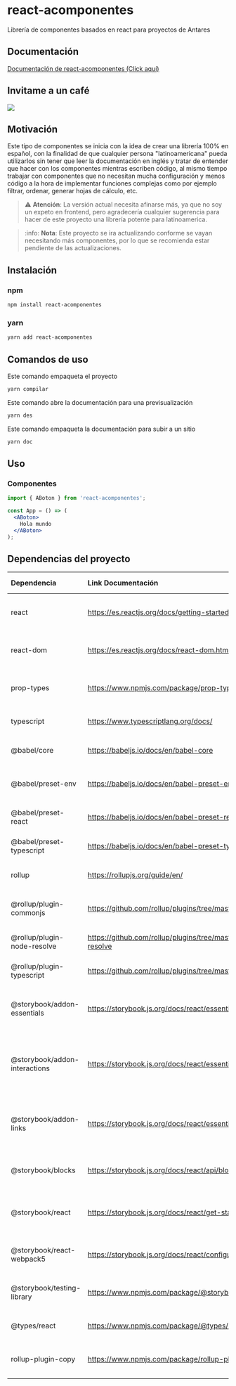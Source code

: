 # react-acomponentes
Librería de componentes basados en react para proyectos de Antares

## Documentación
[Documentación de react-acomponentes (Click aquí)](https://antaresgt.github.io/react-acomponentes/)

## Invitame a un café
[![](https://www.paypalobjects.com/en_US/i/btn/btn_donateCC_LG.gif)](https://www.paypal.com/donate/?hosted_button_id=XPUUVFH8E2BE4)

## Motivación
Este tipo de componentes se inicia con la idea de crear una librería 100% en español, con la finalidad de que cualquier persona "latinoamericana" pueda utilizarlos sin tener que leer la documentación en inglés y tratar de entender que hacer con los componentes mientras escriben código, al mismo tiempo trabajar con componentes que no necesitan mucha configuración y menos código a la hora de implementar funciones complejas como por ejemplo filtrar, ordenar, generar hojas de cálculo, etc.

> :warning: **Atención**: La versión actual necesita afinarse más, ya que no soy un expeto en frontend, pero agradecería cualquier sugerencia para hacer de este proyecto una librería potente para latinoamerica.

> :info: **Nota**: Este proyecto se ira actualizando conforme se vayan necesitando más componentes, por lo que se recomienda estar pendiente de las actualizaciones.

## Instalación
### npm
```bash
npm install react-acomponentes
```

### yarn
```bash
yarn add react-acomponentes
```

## Comandos de uso
  Este comando empaqueta el proyecto
  ```bash
  yarn compilar
  ```
  Este comando abre la documentación para una previsualización
  ```bash
  yarn des
  ```
  Este comando empaqueta la documentación para subir a un sitio
  ```bash
  yarn doc
  ```

## Uso
### Componentes
```jsx
import { ABoton } from 'react-acomponentes';

const App = () => (
  <ABoton>
    Hola mundo
  </ABoton>
);
```

## Dependencias del proyecto

| Dependencia                                                 | Link Documentación                                                                  | Propósito                                                                                               | Tipo dependencia          |
|:----|:----|:----|:----|
| react                                                       | https://es.reactjs.org/docs/getting-started.html                                    | Biblioteca de componentes para construir interfaces                                                     | Dependencia compartida    |
| react-dom                                                   | https://es.reactjs.org/docs/react-dom.html                                          | Renderiza componentes React en un navegador                                                             | Dependencia compartida    |
| prop-types                                                  | https://www.npmjs.com/package/prop-types                                            | Validación de props para componentes React                                                              | Producción                |
| typescript                                                  | https://www.typescriptlang.org/docs/                                                | Lenguaje de programación tipado                                                                         | Desarrollo                |
| @babel/core                                                 | https://babeljs.io/docs/en/babel-core                                               | Transpilador de código JavaScript                                                                       | Desarrollo                |
| @babel/preset-env                                           | https://babeljs.io/docs/en/babel-preset-env                                         | Configuración de Babel para la última versión de JS                                                     | Desarrollo                |
| @babel/preset-react                                         | https://babeljs.io/docs/en/babel-preset-react                                       | Configuración de Babel para React                                                                       | Desarrollo                |
| @babel/preset-typescript                                    | https://babeljs.io/docs/en/babel-preset-typescript                                  | Configuración de Babel para TypeScript                                                                  | Desarrollo                |
| rollup                                                      | https://rollupjs.org/guide/en/                                                      | Empaquetador de módulos JavaScript                                                                      | Desarrollo                |
| @rollup/plugin-commonjs                                     | https://github.com/rollup/plugins/tree/master/packages/commonjs                     | Convertidor de módulos CommonJS a ES6                                                                   | Desarrollo                |
| @rollup/plugin-node-resolve                                 | https://github.com/rollup/plugins/tree/master/packages/node-resolve                 | Resuelve módulos npm en Rollup                                                                          | Desarrollo                |
| @rollup/plugin-typescript                                   | https://github.com/rollup/plugins/tree/master/packages/typescript                   | Compila TypeScript con Rollup                                                                           | Desarrollo                |
| @storybook/addon-essentials                                 | https://storybook.js.org/docs/react/essentials/introduction                         | Addon para Storybook que incluye varios addons esenciales                                               | Desarrollo                |
| @storybook/addon-interactions                               | https://storybook.js.org/docs/react/essentials/actions                              | Addon para Storybook que permite crear interacciones con componentes                                    | Desarrollo                |
| @storybook/addon-links                                      | https://storybook.js.org/docs/react/essentials/navigation                           | Addon para Storybook que permite crear links entre componentes                                          | Desarrollo                |
| @storybook/blocks                                           | https://storybook.js.org/docs/react/api/blocks                                      | Componentes predefinidos para Storybook                                                                 | Desarrollo                |
| @storybook/react                                            | https://storybook.js.org/docs/react/get-started/introduction                        | Herramienta de desarrollo para componentes React                                                        | Desarrollo                |
| @storybook/react-webpack5                                   | https://storybook.js.org/docs/react/configure/webpack5                              | Configuración para usar Webpack 5 con Storybook                                                         | Desarrollo                |
| @storybook/testing-library                                  | https://www.npmjs.com/package/@storybook/testing-library                            | Utilidades de testing para componentes Storybook                                                        | Desarrollo                |
| @types/react                                                | https://www.npmjs.com/package/@types/react                                          | Tipos de TypeScript para React                                                                          | Desarrollo                |
| rollup-plugin-copy                                          | https://www.npmjs.com/package/rollup-plugin-copy                                    | Copia archivos y carpetas con Rollup                                                                    | Desarrollo                |